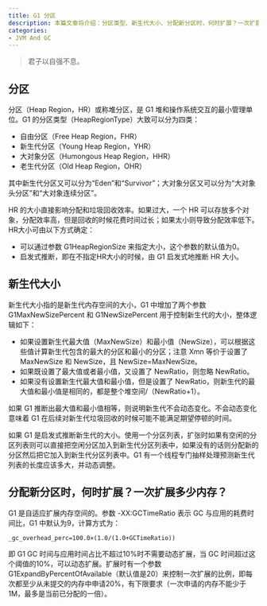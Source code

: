 ```yaml
---
title: G1 分区
description: 本篇文章将介绍：分区类型、新生代大小、分配新分区时，何时扩展？一次扩展多少内存？
categories:
- JVM And GC
---
```


> 君子以自强不息。

## 分区

分区（Heap Region，HR）或称堆分区，是 G1 堆和操作系统交互的最小管理单位。G1 的分区类型（HeapRegionType）大致可以分为四类：

- 自由分区（Free Heap Region，FHR）
- 新生代分区（Young Heap Region，YHR）
- 大对象分区（Humongous Heap Region，HHR）
- 老生代分区（Old Heap Region，OHR）

其中新生代分区又可以分为“Eden”和“Survivor”；大对象分区又可以分为“大对象头分区”和“大对象连续分区”。

HR 的大小直接影响分配和垃圾回收效率。如果过大，一个 HR 可以存放多个对象，分配效率高，但是回收的时候花费时间过长；如果太小则导致分配效率低下。HR大小可由以下方式确定：

- 可以通过参数 G1HeapRegionSize 来指定大小，这个参数的默认值为0。
- 启发式推断，即在不指定HR大小的时候，由 G1 启发式地推断 HR 大小。

## 新生代大小

新生代大小指的是新生代内存空间的大小，G1 中增加了两个参数 G1MaxNewSizePercent 和 G1NewSizePercent 用于控制新生代的大小，整体逻辑如下：

- 如果设置新生代最大值（MaxNewSize）和最小值（NewSize），可以根据这些值计算新生代包含的最大的分区和最小的分区；注意 Xmn 等价于设置了 MaxNewSize 和 NewSize，且 NewSize=MaxNewSize。
- 如果既设置了最大值或者最小值，又设置了 NewRatio，则忽略 NewRatio。
- 如果没有设置新生代最大值和最小值，但是设置了 NewRatio，则新生代的最大值和最小值是相同的，都是整个堆空间/（NewRatio+1）。

如果 G1 推断出最大值和最小值相等，则说明新生代不会动态变化。不会动态变化意味着 G1 在后续对新生代垃圾回收的时候可能不能满足期望停顿的时间。

如果 G1 是启发式推断新生代的大小。使用一个分区列表，扩张时如果有空闲的分区列表则可以直接把空闲分区加入到新生代分区列表中，如果没有的话则分配新的分区然后把它加入到新生代分区列表中。G1 有一个线程专门抽样处理预测新生代列表的长度应该多大，并动态调整。

## 分配新分区时，何时扩展？一次扩展多少内存？

G1 是自适应扩展内存空间的。参数 -XX:GCTimeRatio 表示 GC 与应用的耗费时间比，G1 中默认为9，计算方式为：

```
_gc_overhead_perc=100.0×(1.0/(1.0+GCTimeRatio))
```

即 G1 GC 时间与应用时间占比不超过10%时不需要动态扩展，当 GC 时间超过这个阈值的10%，可以动态扩展。扩展时有一个参数 G1ExpandByPercentOfAvailable（默认值是20）来控制一次扩展的比例，即每次都至少从未提交的内存中申请20%，有下限要求（一次申请的内存不能少于1M，最多是当前已分配的一倍）。 








